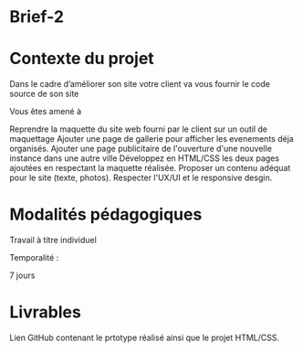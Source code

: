 # Brief-2
# Contexte du projet
Dans le cadre d’améliorer son site votre client va vous fournir le code source de son site

Vous êtes amené à

Reprendre la maquette du site web fourni par le client sur un outil de maquettage
Ajouter une page de gallerie pour afficher les evenements déja organisés.
Ajouter une page publicitaire de l'ouverture d'une nouvelle instance dans une autre ville
Développez en HTML/CSS les deux pages ajoutées en respectant la maquette réalisée.
Proposer un contenu adéquat pour le site (texte, photos).
Respecter l'UX/UI et le responsive desgin.
# Modalités pédagogiques
Travail à titre individuel

Temporalité :

7 jours

# Livrables
Lien GitHub contenant le prtotype réalisé ainsi que le projet HTML/CSS.
